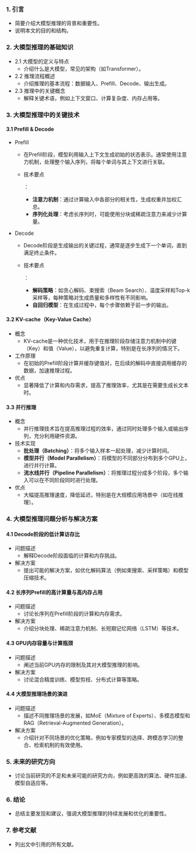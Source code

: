 ### 1. 引言

- 简要介绍大模型推理的背景和重要性。
- 说明本文的目的和结构。

### 2. 大模型推理的基础知识

- 2.1 大模型的定义与特点
  - 介绍什么是大模型，常见的架构（如Transformer）。
- 2.2 推理流程概述
  - 介绍推理的基本流程：数据输入、Prefill、Decode、输出生成。
- 2.3 推理中的关键概念
  - 解释关键术语，例如上下文窗口、计算复杂度、内存占用等。

### 3. 大模型推理中的关键技术

#### 3.1 Prefill & Decode

- Prefill

  - 在Prefill阶段，模型利用输入上下文生成初始的状态表示。通常使用注意力机制，处理整个输入序列，将每个单词与其上下文进行关联。

  - 技术要点

    ：

    - **注意力机制**：通过计算输入中各部分的相关性，生成权重并加权汇总。
    - **序列化处理**：考虑长序列时，可能使用分块或稀疏注意力来减少计算量。

- Decode

  - Decode阶段是生成输出的关键过程，通常是逐步生成下一个单词，直到满足终止条件。

  - 技术要点

    ：

    - **解码策略**：如贪心解码、束搜索（Beam Search）、温度采样和Top-k采样等，每种策略对生成质量和多样性有不同影响。
    - **自回归模型**：在生成过程中，每个步骤依赖于前一步的输出。

#### 3.2 KV-cache（Key-Value Cache）

- 概念
  - KV-cache是一种优化技术，用于在推理阶段存储注意力机制中的键（Key）和值（Value），以避免重复计算，特别是在长序列的情况下。
- 工作原理
  - 在初始的Prefill阶段计算并缓存键值对，在后续的解码中直接调用缓存的数据，加速推理过程。
- 优点
  - 显著降低了计算和内存需求，提高了推理效率，尤其是在需要生成长文本时。

#### 3.3 并行推理

- 概念
  - 并行推理技术旨在提高推理过程的效率，通过同时处理多个输入或输出序列，充分利用硬件资源。
- 技术实现
  - **批处理（Batching）**：将多个输入样本一起处理，减少计算时间。
  - **模型并行（Model Parallelism）**：将模型的不同部分分布到多个GPU上，进行并行计算。
  - **流水线并行（Pipeline Parallelism）**：将推理过程分成多个阶段，多个输入可以在不同阶段同时进行处理。
- 优点
  - 大幅提高推理速度，降低延迟，特别是在大规模应用场景中（如在线推理）。

### 4. 大模型推理问题分析与解决方案

#### 4.1 Decode阶段的低计算访存比

- 问题描述
  - 解释Decode阶段面临的计算和内存挑战。
- 解决方案
  - 提出可能的解决方案，如优化解码算法（例如束搜索、采样策略）和模型压缩技术。

#### 4.2 长序列Prefill的高计算量与高内存占用

- 问题描述
  - 讨论长序列在Prefill阶段的计算和内存需求。
- 解决方案
  - 介绍分块处理、稀疏注意力机制、长短期记忆网络（LSTM）等技术。

#### 4.3 GPU内存容量与计算瓶颈

- 问题描述
  - 阐述当前GPU内存的限制及其对大模型推理的影响。
- 解决方案
  - 讨论混合精度训练、模型剪枝、分布式计算等策略。

#### 4.4 大模型推理场景的演进

- 问题描述
  - 描述不同推理场景的发展，如MoE（Mixture of Experts）、多模态模型和RAG（Retrieval-Augmented Generation）。
- 解决方案
  - 介绍针对不同场景的优化策略，例如专家模型的选择、跨模态学习的整合、检索机制的有效使用。

### 5. 未来的研究方向

- 讨论当前研究的不足和未来可能的研究方向，例如更高效的算法、硬件加速、模型自适应等。

### 6. 结论

- 总结主要发现和建议，强调大模型推理的持续发展和优化的重要性。

### 7. 参考文献

- 列出文中引用的所有文献。